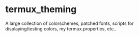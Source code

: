 # termux_theming
A large collection of colorschemes, patched fonts, scripts for displaying/testing colors, my termux.properties, etc..
